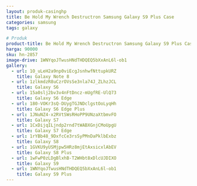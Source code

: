 ```yaml
---
layout: produk-casinghp
title: Be Hold My Wrench Destructron Samsung Galaxy S9 Plus Case
categories: samsung
tags: galaxy

# Produk
product-title: Be Hold My Wrench Destructron Samsung Galaxy S9 Plus Case
harga: 90000
sku: hn-2857
image-drive: 1WNYqoJTwusHNdTHDQEQ5bXxAnL6l-ob1
gallery:
  - url: 1O_uLeH2a9np0viEcgJsnhwfNttupkURZ
    title: Galaxy Note 8
  - url: 1zlkmdzR8uCzrOVsSe3nla74J_ZLhzJCL
    title: Galaxy S6
  - url: 15a0slj2bv3v4nFtDncz-mUgfRE-UlQ73
    title: Galaxy S6 Edge
  - url: 180-VOKr3sQ-DUygTGJNDclgstOoLyqHh
    title: Galaxy S6 Edge Plus
  - url: 1JNuNZ4-x2RVtSWsRHoPP9UNzaXtbmvFO
    title: Galaxy S7
  - url: 1CxDijqILjndp2rnd7tWABXGnjCMoUpgU
    title: Galaxy S7 Edge
  - url: 1rYBb48_9DxfcCe3rsSyPMnDaPklbExbz
    title: Galaxy S8
  - url: 1GVKU9yUSMjpw5HRz8mjEtAxsicxlAbEV
    title: Galaxy S8 Plus
  - url: 1wFwP0zLDgBlxhB-T2WHbt8xDlcUJDIXO
    title: Galaxy S9
  - url: 1WNYqoJTwusHNdTHDQEQ5bXxAnL6l-ob1
    title: Galaxy S9 Plus
---
```

